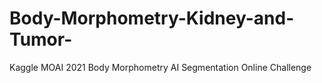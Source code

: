 # Body-Morphometry-Kidney-and-Tumor-
Kaggle MOAI 2021 Body Morphometry AI Segmentation Online Challenge

